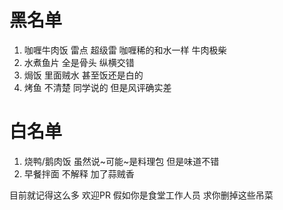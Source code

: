 # 黑名单
1. 咖喱牛肉饭 雷点 超级雷 咖喱稀的和水一样 牛肉极柴
2. 水煮鱼片 全是骨头 纵横交错
3. 焗饭 里面贼水 甚至饭还是白的
4. 烤鱼 不清楚 同学说的 但是风评确实差
# 白名单
1. 烧鸭/鹅肉饭 虽然说~可能~是料理包 但是味道不错
2. 早餐拌面 不解释 加了蒜贼香

目前就记得这么多 欢迎PR
假如你是食堂工作人员 求你删掉这些吊菜
